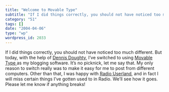 ```yaml
---
title: "Welcome to Movable Type"
subtitle: "If I did things correctly, you should not have noticed too much different. But today, with the help ..."
category: "51"
tags: []
date: "2004-04-06"
type: "wp"
wordpress_id: 2033
---
```

If I did things correctly, you should not have noticed too much different. But today, with the help of [Dennis Doughty](http://www.doughty.org/), I’ve switched to using [Movable Type ](http://www.movabletype.org/)as my blogging software. It’s no picknick, let me say that. My only reason to switch really was to make it easy for me to post from different computers. Other than that, I was happy with [Radio Userland](http://radio.userland.com/), and in fact I will miss certain things I’ve gotten used to in Radio. We’ll see how it goes. Please let me know if anything breaks!